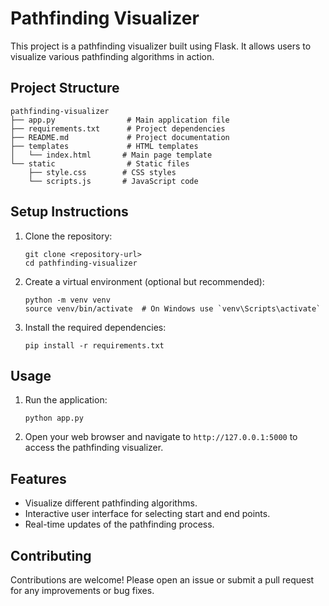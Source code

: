 # Pathfinding Visualizer

This project is a pathfinding visualizer built using Flask. It allows users to visualize various pathfinding algorithms in action.

## Project Structure

```
pathfinding-visualizer
├── app.py                # Main application file
├── requirements.txt      # Project dependencies
├── README.md             # Project documentation
├── templates             # HTML templates
│   └── index.html       # Main page template
└── static                # Static files
    ├── style.css        # CSS styles
    └── scripts.js       # JavaScript code
```

## Setup Instructions

1. Clone the repository:
   ```
   git clone <repository-url>
   cd pathfinding-visualizer
   ```

2. Create a virtual environment (optional but recommended):
   ```
   python -m venv venv
   source venv/bin/activate  # On Windows use `venv\Scripts\activate`
   ```

3. Install the required dependencies:
   ```
   pip install -r requirements.txt
   ```

## Usage

1. Run the application:
   ```
   python app.py
   ```

2. Open your web browser and navigate to `http://127.0.0.1:5000` to access the pathfinding visualizer.

## Features

- Visualize different pathfinding algorithms.
- Interactive user interface for selecting start and end points.
- Real-time updates of the pathfinding process.

## Contributing

Contributions are welcome! Please open an issue or submit a pull request for any improvements or bug fixes.